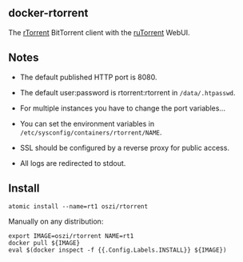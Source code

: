 ## docker-rtorrent

The [rTorrent] BitTorrent client with the [ruTorrent] WebUI.

[rTorrent]:https://github.com/rakshasa/rtorrent
[ruTorrent]:https://github.com/Novik/ruTorrent

## Notes

 * The default published HTTP port is 8080.

 * The default user:password is rtorrent:rtorrent in `/data/.htpasswd`.

 * For multiple instances you have to change the port variables...

 * You can set the environment variables in `/etc/sysconfig/containers/rtorrent/NAME`.

 * SSL should be configured by a reverse proxy for public access.

 * All logs are redirected to stdout.

## Install

```
atomic install --name=rt1 oszi/rtorrent
```

Manually on any distribution:

```
export IMAGE=oszi/rtorrent NAME=rt1
docker pull ${IMAGE}
eval $(docker inspect -f {{.Config.Labels.INSTALL}} ${IMAGE})
```

